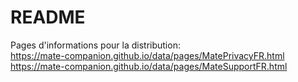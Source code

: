 # README
Pages d'informations pour la distribution:  
  https://mate-companion.github.io/data/pages/MatePrivacyFR.html  
  https://mate-companion.github.io/data/pages/MateSupportFR.html

